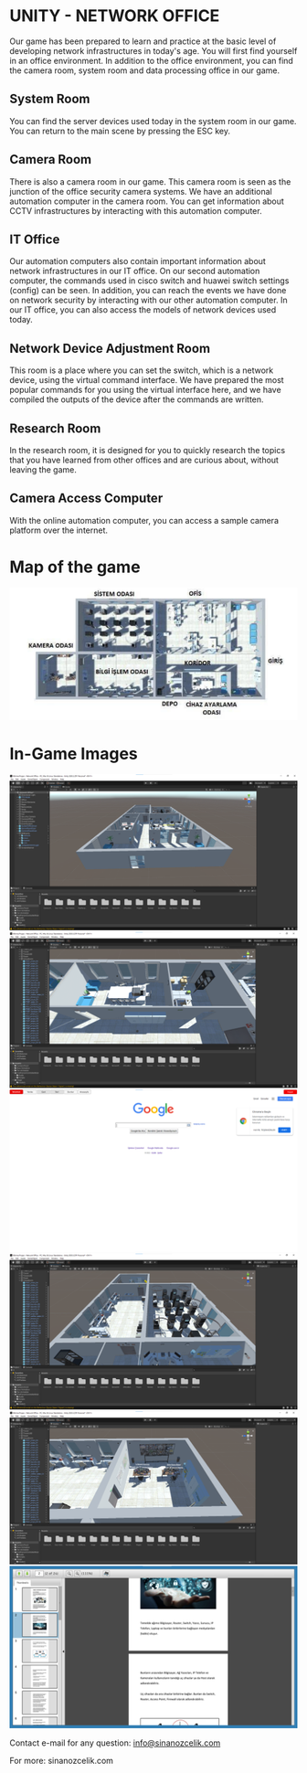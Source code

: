 # UNITY - NETWORK OFFICE

Our game has been prepared to learn and practice at the basic level of developing network infrastructures in today's age. You will first find yourself in an office environment. In addition to the office environment, you can find the camera room, system room and data processing office in our game.

## System Room
You can find the server devices used today in the system room in our game. You can return to the main scene by pressing the ESC key.

## Camera Room
There is also a camera room in our game. This camera room is seen as the junction of the office security camera systems. We have an additional automation computer in the camera room. You can get information about CCTV infrastructures by interacting with this automation computer.

## IT Office
Our automation computers also contain important information about network infrastructures in our IT office. On our second automation computer, the commands used in cisco switch and huawei switch settings (config) can be seen. In addition, you can reach the events we have done on network security by interacting with our other automation computer. In our IT office, you can also access the models of network devices used today.

## Network Device Adjustment Room
This room is a place where you can set the switch, which is a network device, using the virtual command interface. We have prepared the most popular commands for you using the virtual interface here, and we have compiled the outputs of the device after the commands are written.

## Research Room
In the research room, it is designed for you to quickly research the topics that you have learned from other offices and are curious about, without leaving the game.

## Camera Access Computer
With the online automation computer, you can access a sample camera platform over the internet.

# Map of the game

![Unity 3D - NETWORK SYSTEM](screenshot/harita.png)

# In-Game Images

![Unity 3D - NETWORK SYSTEM](screenshot/game1.png)
![Unity 3D - NETWORK SYSTEM](screenshot/game2.png)
![Unity 3D - NETWORK SYSTEM](screenshot/game6.png)
![Unity 3D - NETWORK SYSTEM](screenshot/game3.png)
![Unity 3D - NETWORK SYSTEM](screenshot/game4.png)
![Unity 3D - NETWORK SYSTEM](screenshot/game5.png)

Contact e-mail for any question: info@sinanozcelik.com

For more: sinanozcelik.com